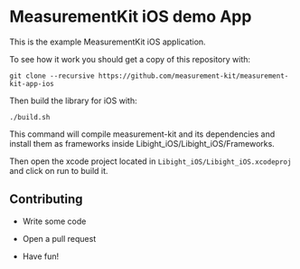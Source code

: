 # MeasurementKit iOS demo App

This is the example MeasurementKit iOS application.

To see how it work you should get a copy of this repository with:

```
git clone --recursive https://github.com/measurement-kit/measurement-kit-app-ios
```

Then build the library for iOS with:

```
./build.sh
```

This command will compile measurement-kit and its dependencies and
install them as frameworks inside Libight_iOS/Libight_iOS/Frameworks.

Then open the xcode project located in `Libight_iOS/Libight_iOS.xcodeproj` and
click on run to build it.

## Contributing

* Write some code

* Open a pull request

* Have fun!
